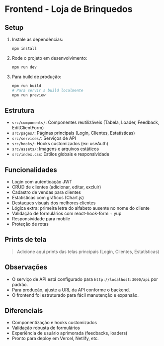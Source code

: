 # Frontend - Loja de Brinquedos

## Setup

1. Instale as dependências:
   ```sh
   npm install
   ```
2. Rode o projeto em desenvolvimento:
   ```sh
   npm run dev
   ```
3. Para build de produção:
   ```sh
   npm run build
   # Para servir a build localmente
   npm run preview
   ```

## Estrutura

- `src/components/`: Componentes reutilizáveis (Tabela, Loader, Feedback, EditClientForm)
- `src/pages/`: Páginas principais (Login, Clientes, Estatísticas)
- `src/services/`: Serviços de API
- `src/hooks/`: Hooks customizados (ex: useAuth)
- `src/assets/`: Imagens e arquivos estáticos
- `src/index.css`: Estilos globais e responsividade

## Funcionalidades

- Login com autenticação JWT
- CRUD de clientes (adicionar, editar, excluir)
- Cadastro de vendas para clientes
- Estatísticas com gráficos (Chart.js)
- Destaques visuais dos melhores clientes
- Lógica extra: primeira letra do alfabeto ausente no nome do cliente
- Validação de formulários com react-hook-form + yup
- Responsividade para mobile
- Proteção de rotas

## Prints de tela

> Adicione aqui prints das telas principais (Login, Clientes, Estatísticas)

## Observações

- O serviço de API está configurado para `http://localhost:3000/api` por padrão.
- Para produção, ajuste a URL da API conforme o backend.
- O frontend foi estruturado para fácil manutenção e expansão.

## Diferenciais

- Componentização e hooks customizados
- Validação robusta de formulários
- Experiência de usuário aprimorada (feedbacks, loaders)
- Pronto para deploy em Vercel, Netlify, etc.
